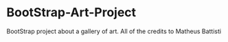# BootStrap-Art-Project
BootStrap project about a gallery of art. All of the credits to Matheus Battisti
